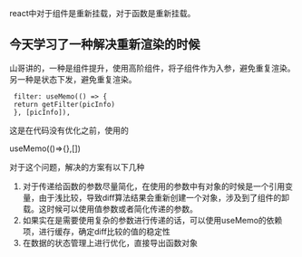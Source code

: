 react中对于组件是重新挂载，对于函数是重新挂载。
## 今天学习了一种解决重新渲染的时候

山哥讲的，一种是组件提升，使用高阶组件，将子组件作为入参，避免重复渲染。另一种是状态下发，避免重复渲染。

```
 filter: useMemo(() => {
 return getFilter(picInfo)
 }, [picInfo]),
```
这是在代码没有优化之前，使用的

useMemo(()=>{},[])

对于这个问题，解决的方案有以下几种
1. 对于传递给函数的参数尽量简化，在使用的参数中有对象的时候是一个引用变量，由于浅比较，导致diff算法结果会重新创建一个对象，涉及到了组件的卸载。这时候可以使用值参数或者简化传递的参数。
2. 如果实在是需要使用复杂的参数进行传递的话，可以使用useMemo的依赖项，进行缓存，确定diff比较的值的稳定性
3. 在数据的状态管理上进行优化，直接导出函数对象
